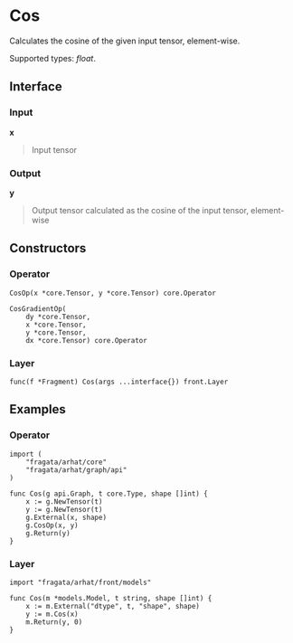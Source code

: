
# Cos

Calculates the cosine of the given input tensor, element-wise.

Supported types: *float*.

## Interface

### Input

**x**

>Input tensor

### Output

**y**

>Output tensor calculated as the cosine of the input tensor, element-wise

## Constructors

### Operator


```
CosOp(x *core.Tensor, y *core.Tensor) core.Operator

CosGradientOp(
    dy *core.Tensor,
    x *core.Tensor,
    y *core.Tensor,
    dx *core.Tensor) core.Operator
```


### Layer


```
func(f *Fragment) Cos(args ...interface{}) front.Layer
```


## Examples

### Operator


```
import (
    "fragata/arhat/core"
    "fragata/arhat/graph/api"
)

func Cos(g api.Graph, t core.Type, shape []int) {
    x := g.NewTensor(t)
    y := g.NewTensor(t)
    g.External(x, shape)
    g.CosOp(x, y)
    g.Return(y)
}
```


### Layer


```
import "fragata/arhat/front/models"

func Cos(m *models.Model, t string, shape []int) {
    x := m.External("dtype", t, "shape", shape)
    y := m.Cos(x)
    m.Return(y, 0)
}
```


